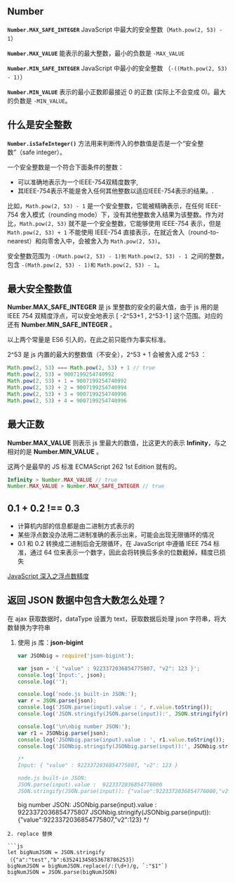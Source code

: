 ## Number

**`Number.MAX_SAFE_INTEGER`** JavaScript 中最大的安全整数（`Math.pow(2, 53) - 1`）

**`Number.MAX_VALUE`** 能表示的最大整数，最小的负数是 `-MAX_VALUE`

**`Number.MIN_SAFE_INTEGER`** JavaScript 中最小的安全整数 （`-((Math.pow(2, 53) - 1)`）

**`Number.MIN_VALUE`** 表示的最小正数即最接近 0 的正数 (实际上不会变成 0)。最大的负数是 `-MIN_VALUE`。

## 什么是安全整数

**`Number.isSafeInteger()`** 方法用来判断传入的参数值是否是一个“安全整数”（safe integer）。

一个安全整数是一个符合下面条件的整数：

- 可以准确地表示为一个IEEE-754双精度数字,
- 其IEEE-754表示不能是舍入任何其他整数以适应IEEE-754表示的结果。.

比如，`Math.pow(2, 53) - 1` 是一个安全整数，它能被精确表示，在任何 IEEE-754 舍入模式（rounding mode）下，没有其他整数舍入结果为该整数。作为对比，`Math.pow(2, 53)` 就不是一个安全整数，它能够使用 IEEE-754 表示，但是 `Math.pow(2, 53) + 1` 不能使用 IEEE-754 直接表示，在就近舍入（round-to-nearest）和向零舍入中，会被舍入为 `Math.pow(2, 53)`。

安全整数范围为 `-(Math.pow(2, 53) - 1)到` `Math.pow(2, 53) - 1 `之间的整数，包含 `-(Math.pow(2, 53) - 1)和` `Math.pow(2, 53) - 1`。

## 最大安全整数值

**Number.MAX_SAFE_INTEGER** 是 js 里整数的安全的最大值，由于 js 用的是 IEEE 754 双精度浮点，可以安全地表示 [ -2^53+1 , 2^53-1 ] 这个范围。对应的还有 **Number.MIN_SAFE_INTEGER** 。

以上两个常量是 ES6 引入的，在此之前只能作为事实标准。

2^53 是 js 内置的最大的整数值（不安全），2^53 + 1 会被舍入成 2^53 ：

```js
Math.pow(2, 53) === Math.pow(2, 53) + 1 // true
Math.pow(2, 53) = 9007199254740992
Math.pow(2, 53) + 1 = 9007199254740992
Math.pow(2, 53) + 2 = 9007199254740994
Math.pow(2, 53) + 3 = 9007199254740996
Math.pow(2, 53) + 4 = 9007199254740996
```

## 最大正数

**Number.MAX_VALUE** 则表示 js 里最大的数值，比这更大的表示 **Infinity**，与之相对的是 **Number.MIN_VALUE** 。

这两个是最早的 JS 标准 ECMAScript 262 1st Edition 就有的。

```js
Infinity > Number.MAX_VALUE // true
Number.MAX_VALUE > Number.MAX_SAFE_INTEGER // true
```

## 0.1 + 0.2 !== 0.3

- 计算机内部的信息都是由二进制方式表示的
- 某些浮点数没办法用二进制准确的表示出来，可能会出现无限循环的情况
- 0.1 和 0.2 转换成二进制后会无限循环，在 JavaScript 中遵循 IEEE 754 标准，通过 64 位来表示一个数字，因此会将转换后多余的位数截掉，精度已损失

[JavaScript 深入之浮点数精度](https://github.com/mqyqingfeng/Blog/issues/155)

## 返回 JSON 数据中包含大数怎么处理？

在 ajax 获取数据时，dataType 设置为 text，获取数据后处理 json 字符串，将大数替换为字符串

1. 使用 js 库：**json-bigint** 
   
   ```js
   var JSONbig = require('json-bigint');
   
   var json = '{ "value" : 9223372036854775807, "v2": 123 }';
   console.log('Input:', json);
   console.log('');
   
   console.log('node.js built-in JSON:');
   var r = JSON.parse(json);
   console.log('JSON.parse(input).value : ', r.value.toString());
   console.log('JSON.stringify(JSON.parse(input)):', JSON.stringify(r));
   
   console.log('\n\nbig number JSON:');
   var r1 = JSONbig.parse(json);
   console.log('JSONbig.parse(input).value : ', r1.value.toString());
   console.log('JSONbig.stringify(JSONbig.parse(input)):', JSONbig.stringify(r1));
   
   /*
   Input: { "value" : 9223372036854775807, "v2": 123 }
   
   node.js built-in JSON:
   JSON.parse(input).value :  9223372036854776000
   JSON.stringify(JSON.parse(input)): {"value":9223372036854776000,"v2":123}
   ```

   big number JSON:
   JSONbig.parse(input).value :  9223372036854775807
   JSONbig.stringify(JSONbig.parse(input)): {"value":9223372036854775807,"v2":123}
   */

```
2. replace 替换

```js
let bigNumJSON = JSON.stringify（{"a":"test","b":635241345853678786253}）
bigNumJSON = bigNumJSON.replace(/:(\d+)/g, `:"$1"`)
bigNumJSON = JSON.parse(bigNumJSON)
```
